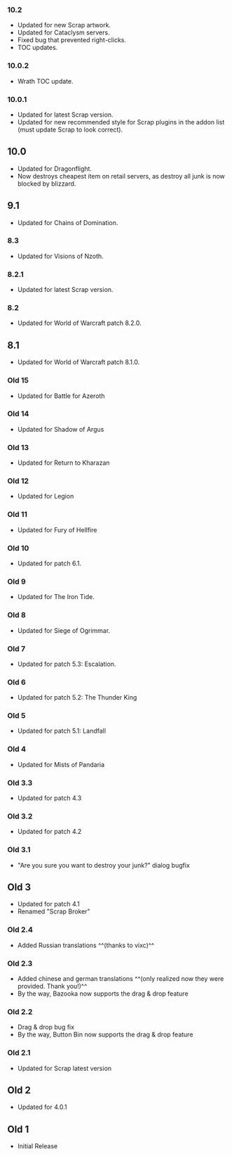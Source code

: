 ### 10.2
* Updated for new Scrap artwork.
* Updated for Cataclysm servers.
* Fixed bug that prevented right-clicks.
* TOC updates.

### 10.0.2
* Wrath TOC update.

### 10.0.1
* Updated for latest Scrap version.
* Updated for new recommended style for Scrap plugins in the addon list (must update Scrap to look correct).

## 10.0
* Updated for Dragonflight.
* Now destroys cheapest item on retail servers, as destroy all junk is now blocked by blizzard.

## 9.1
* Updated for Chains of Domination.

### 8.3
* Updated for Visions of Nzoth.

### 8.2.1
* Updated for latest Scrap version.

### 8.2
* Updated for World of Warcraft patch 8.2.0.

## 8.1
* Updated for World of Warcraft patch 8.1.0.

### Old 15
* Updated for Battle for Azeroth

### Old 14
* Updated for Shadow of Argus

### Old 13
* Updated for Return to Kharazan

### Old 12
* Updated for Legion

### Old 11
* Updated for Fury of Hellfire

### Old 10
* Updated for patch 6.1.

### Old 9
* Updated for The Iron Tide.

### Old 8
* Updated for Siege of Ogrimmar.

### Old 7
* Updated for patch 5.3: Escalation.

### Old 6
* Updated for patch 5.2: The Thunder King

### Old 5
* Updated for patch 5.1: Landfall

### Old 4
* Updated for Mists of Pandaria

### Old 3.3
* Updated for patch 4.3

### Old 3.2
* Updated for patch 4.2

### Old 3.1
* "Are you sure you want to destroy your junk?" dialog bugfix

## Old 3
* Updated for patch 4.1
* Renamed "Scrap Broker"

### Old 2.4
* Added Russian translations ^^(thanks to vixc)^^

### Old 2.3
* Added chinese and german translations ^^(only realized now they were provided. Thank you!)^^
* By the way, Bazooka now supports the drag & drop feature

### Old 2.2
* Drag & drop bug fix
* By the way, Button Bin now supports the drag & drop feature

### Old 2.1
* Updated for Scrap latest version

## Old 2
* Updated for 4.0.1

## Old 1
* Initial Release
